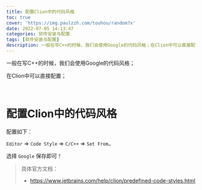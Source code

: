 ```yaml
---
title: 配置Clion中的代码风格
toc: true
cover: 'https://img.paulzzh.com/touhou/random?x'
date: 2022-07-05 14:13:47
categories: 软件安装与配置
tags: [软件安装与配置]
description: 一般在写C++的时候，我们会使用Google的代码风格；在Clion中可以直接配置；
---
```


一般在写C++的时候，我们会使用Google的代码风格；

在Clion中可以直接配置；

<br/>

<!--more-->

# **配置Clion中的代码风格**

配置如下：

`Editor` => `Code Style` => `C/C++` => `Set From…`

选择 `Google` 保存即可！

>   具体官方文档：
>
>   -   https://www.jetbrains.com/help/clion/predefined-code-styles.html


<br/>
